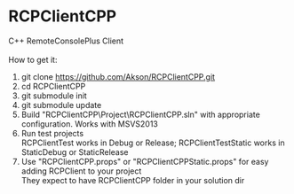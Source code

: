 RCPClientCPP
============

C++ RemoteConsolePlus Client<br>
<br>
How to get it:<br>
1) git clone https://github.com/Akson/RCPClientCPP.git<br>
2) cd RCPClientCPP<br>
3) git submodule init<br>
4) git submodule update<br>
5) Build "RCPClientCPP\Project\RCPClientCPP.sln" with appropriate configuration. Works with MSVS2013<br>
6) Run test projects<br>
RCPClientTest works in Debug or Release; RCPClientTestStatic works in StaticDebug or StaticRelease<br>
7) Use "RCPClientCPP.props" or "RCPClientCPPStatic.props" for easy adding RCPClient to your project<br>
They expect to have RCPClientCPP folder in your solution dir<br>
